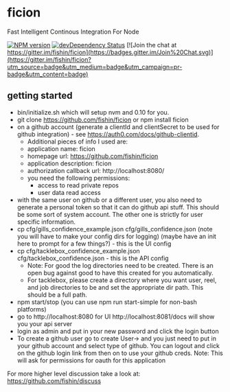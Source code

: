 ficion
======

Fast Intelligent Continous Integration For Node

[![NPM version](https://badge.fury.io/js/ficion.svg)](http://badge.fury.io/js/ficion)
[![devDependency Status](https://david-dm.org/fishin/ficion/dev-status.svg)](https://david-dm.org/fishin/ficion#info=devDependencies)
[![Join the chat at https://gitter.im/fishin/ficion](https://badges.gitter.im/Join%20Chat.svg)](https://gitter.im/fishin/ficion?utm_source=badge&utm_medium=badge&utm_campaign=pr-badge&utm_content=badge)

## getting started

- bin/initialize.sh which will setup nvm and 0.10 for you.
- git clone https://github.com/fishin/ficion or npm install ficion
- on a github account (generate a clientId and clientSecret to be used for github integration) - see https://auth0.com/docs/github-clientid.
  - Additional pieces of info I used are:
  - application name: ficion
  - homepage url: https://github.com/fishin/ficion
  - application description: ficion
  - authorization callback url: http://localhost:8080/
  - you need the following permissions:
    - access to read private repos
    -  user data read access
-  with the same user on github or a different user, you also need to generate a personal token so that it can do github api stuff.  This should be some sort of system account.  The other one is strictly for user specific information. 
-  cp cfg/gills_confidence_example.json cfg/gills_confidence.json (note you will have to make your config dirs for logging) (maybe have an init here to prompt for a few things?) - this is the UI config
- cp cfg/tacklebox_confidence_example.json cfg/tacklebox_confidence.json - this is the API config
  - Note: For good the log directories need to be created.  There is an open bug against good to have this created for you automatically.
  - For tacklebox, please create a directory where you want user, reel, and job directories to be and set the appropriate dir path.  This should be a full path.
- npm start/stop (you can use npm run start-simple for non-bash platforms)
- go to http://localhost:8080 for UI http://localhost:8081/docs will show you your api server
- login as admin and put in your new password and click the login button
- To create a github user go to create User-> and you just need to put in your github account and select type of github.  You can logout and click on the github login link from then on to use your github creds.
Note: This will ask for permissions for oauth for this application

For more higher level discussion take a look at:
https://github.com/fishin/discuss
